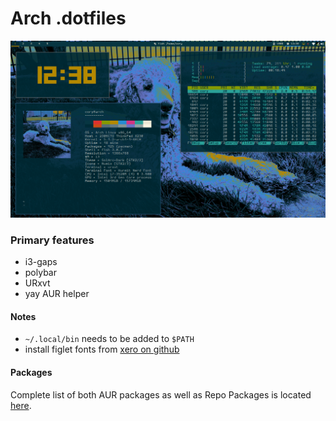 # Arch .dotfiles

![Screenshot](scrot.png)

### Primary features
- i3-gaps
- polybar
- URxvt
- yay AUR helper

#### Notes

- `~/.local/bin` needs to be added to `$PATH`
- install figlet fonts from [xero on github](https://github.com/xero/figlet-fonts)

#### Packages
Complete list of both AUR packages as well as Repo Packages is located [here](https://github.com/cory-g/dots/tree/master/doc/apps.md).
